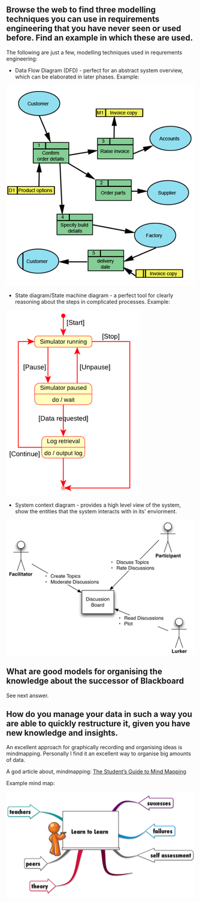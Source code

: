 ## Browse the web to find three modelling techniques you can use in requirements engineering that you have never seen or used before. Find an example in which these are used.

The following are just a few, modelling techniques used in requrements engineering:
- Data Flow Diagram (DFD) - perfect for an abstract system overview, which can be elaborated in later phases. Example:

![DFD](data_flow_diagrams.gif "DFD")
 
- State diagram/State machine diagram - a perfect tool for clearly reasoning about the steps in complicated processes. Example:

![SMD](UML_State_diagram.png "SMD")

- System context diagram - provides a high level view of the system, show the entities that the system interacts with in its' enviorment.

![SCD](system_context_diagram.png "SCD")

## What are good models for organising the knowledge about the successor of Blackboard
See next answer.

## How do you manage your data in such a way you are able to quickly restructure it, given you have new knowledge and insights.

An excellent approach for graphically recording and organising ideas is mindmapping. Personally I find it an excellent way to organise big amounts of data.

A god article about, mindmapping: [The Student’s Guide to Mind Mapping](http://www.mindmeister.com/blog/2013/09/17/the-students-guide-to-mind-mapping/)

Example mind map:

![SCD](learn_to_learn.png "SCD")
